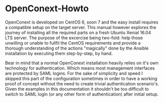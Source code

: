 # OpenConext-Howto
OpenConext is developed on CentOS 6, soon 7 and the easy install requires a compatible setup on the target server. This manual however explores the journey of installing all the required parts on a fresh Ubuntu Xenial 16.04 LTS server. The purpose of the excercise being two-fold: help those unwilling or unable to fullfil the CentOS requirements and provide a thorough understanding of the actions "magically" done by the Ansible installation by executing them step-by-step, by hand.

Bear in mind that a normal OpenConext installation heavily relies on it's own technology for authentication. Which means most management interfaces are protected by SAML logins. For the sake of simplicity and speed I skipped this part of the configuration sometimes in order to have a working proof of concept without the need to create trivial authentication scenario's. Given the examples in this documentation it shouldn't be too difficult to switch to SAML login (or any other form of authentication) after initial setup.
